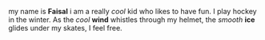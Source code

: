 my name is __Faisal__ i am a really _cool_ kid who likes to have fun. I play hockey in the winter. As the _cool_ __wind__ whistles through my helmet, the _smooth_ __ice__ glides under my skates, I feel free. 

